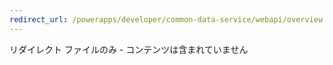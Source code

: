 ```yaml
---
redirect_url: /powerapps/developer/common-data-service/webapi/overview
---
```

リダイレクト ファイルのみ - コンテンツは含まれていません

